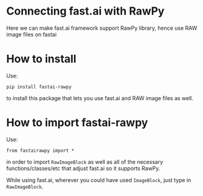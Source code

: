 # Connecting fast.ai with RawPy
Here we can make fast.ai framework support RawPy library, hence use RAW image files on fastai

# How to install
Use:

```pip install fastai-rawpy```

to install this package that lets you use fast.ai and RAW image files as well.

# How to import fastai-rawpy

Use:

```from fastairawpy import *```

in order to import `RawImageBlock` as well as all of the necessary functions/classes/etc that adjust fast.ai so it supports RawPy.

While using fast.ai, wherever you could have used `ImageBlock`, just type in `RawImageBlock`.